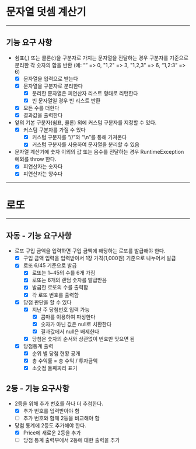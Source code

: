 # 문자열 덧셈 계산기
***
## 기능 요구 사항
- 쉼표(,) 또는 콜론(:)을 구분자로 가지는 문자열을 전달하는 경우 구분자를 기준으로 분리한 각 숫자의 합을 반환 (예: “” => 0, "1,2" => 3, "1,2,3" => 6, “1,2:3” => 6)
    - [X] 문자열을 입력으로 받는다 
    - [x] 문자열을 구분자로 분리한다
        - [x] 분리한 문자열은 피연산자 리스트 형태로 리턴한다
        - [x] 빈 문자열일 경우 빈 리스트 반환
    - [x] 모든 수를 더한다
    - [x] 결과값을 출력한다
- 앞의 기본 구분자(쉼표, 콜론) 외에 커스텀 구분자를 지정할 수 있다.
    - [x] 커스텀 구분자를 가질 수 있다
      - [x] 커스텀 구분자를 “//”와 “\n”를 통해 가져온다
      - [x] 커스텀 구분자를 사용하여 문자열을 분리할 수 있음
- 문자열 계산기에 숫자 이외의 값 또는 음수를 전달하는 경우 RuntimeException 예외를 throw 한다.
    - [x] 피연산자는 숫자다
    - [x] 피연산자는 양수다

***

# 로또
***
## 자동 - 기능 요구사항
- 로또 구입 금액을 입력하면 구입 금액에 해당하는 로또를 발급해야 한다.
  - [x] 구입 금액 입력을 입력받아서 1장 가격(1,000원) 기준으로 나누어서 발급
  - [x] 로또 6/45 기준으로 발급
    - [x] 로또는 1~45의 수를 6개 가짐
    - [x] 로또는 6개의 랜덤 숫자를 발급받음
    - [x] 발급한 로또의 수를 출력함
    - [x] 각 로또 번호를 출력함
  - [x] 당첨 판단을 할 수 있다 
    - [x] 지난 주 당첨번호 입력 가능
      - [x] 콤마를 이용하여 파싱한다
      - [x] 숫자가 아닌 값은 null로 치환한다
      - [x] 결과값에서 null은 배제한다
    - [x] 당첨은 숫자의 순서와 상관없이 번호만 맞으면 됨
  - [x] 당첨통계 출력
    - [x] 순위 별 당첨 현황 공개  
    - [x] 총 수익률 = 총 수익 / 투자금액
    - [x] 소숫점 둘째짜리 표기

## 2등 - 기능 요구사항
- 2등을 위해 추가 번호를 하나 더 추첨한다.
  - [x] 추가 번호를 입력받아야 함
  - [ ] 추가 번호와 함께 2등을 비교해야 함
- 당첨 통계에 2등도 추가해야 한다.
  - [x] Price에 새로운 2등을 추가
  - [ ] 당첨 통계 출력부에서 2등에 대한 출력을 추가